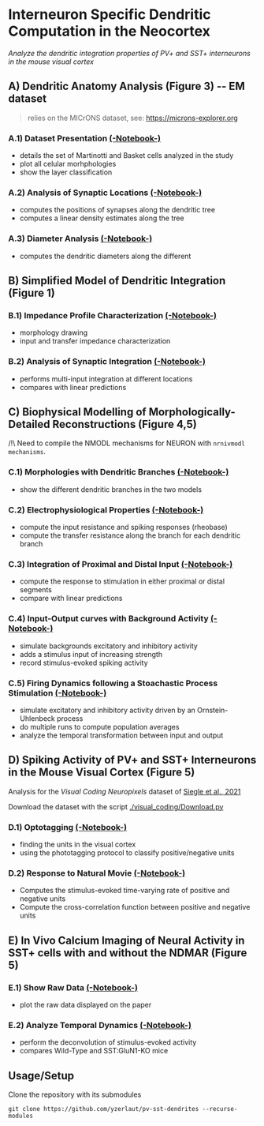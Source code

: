 # Interneuron Specific Dendritic Computation in the Neocortex

*Analyze the dendritic integration properties of PV+ and SST+ interneurons in the mouse visual cortex*


## A) Dendritic Anatomy Analysis (Figure 3) -- EM dataset

> relies on the MICrONS dataset, see: https://microns-explorer.org

### A.1) Dataset Presentation [(-Notebook-)](./anatomy/Dataset-Presentation.ipynb)

- details the set of Martinotti and Basket cells analyzed in the study
- plot all celular morhphologies 
- show the layer classification

### A.2) Analysis of Synaptic Locations [(-Notebook-)](./anatomy/Synaptic-Location-Analysis.ipynb)

- computes the positions of synapses along the dendritic tree
- computes a linear density estimates along the tree

### A.3) Diameter Analysis [(-Notebook-)](./anatomy/Diameter-Analysis.ipynb)

- computes the dendritic diameters along the different 



## B) Simplified Model of Dendritic Integration (Figure 1)

### B.1) Impedance Profile Characterization [(-Notebook-)](./biophysical_modelling/reduced_model/Impedance-BRT.ipynb)

- morphology drawing 
- input and transfer impedance characterization

### B.2) Analysis of Synaptic Integration [(-Notebook-)](./biophysical_modelling/reduced_model/Multi-Input-Integration.ipynb)

- performs multi-input integration at different locations
- compares with linear predictions



## C) Biophysical Modelling of Morphologically-Detailed Reconstructions (Figure 4,5)

/!\ Need to compile the NMODL mechanisms for NEURON with `nrnivmodl mechanisms`.

### C.1) Morphologies with Dendritic Branches [(-Notebook-)](./biophysical_modelling/detailed_model/Find-Single-Dendritic-Branches.ipynb)

- show the different dendritic branches in the two models

### C.2) Electrophysiological Properties [(-Notebook-)](./biophysical_modelling/detailed_model/Electrophysiological-Properties.ipynb)
 
- compute the input resistance and spiking responses (rheobase)
- compute the transfer resistance along the branch for each dendritic branch

### C.3) Integration of Proximal and Distal Input [(-Notebook-)](./biophysical_modelling/detailed_model/Clustered-Input.ipynb)

- compute the response to stimulation in either proximal or distal segments
- compare with linear predictions

### C.4) Input-Output curves with Background Activity [(-Notebook-)](./biophysical_modelling/detailed_model/Stim-on-Background.ipynb)

- simulate backgrounds excitatory and inhibitory activity
- adds a stimulus input of increasing strength
- record stimulus-evoked spiking activity

### C.5) Firing Dynamics following a Stoachastic Process Stimulation [(-Notebook-)](./biophysical_modelling/detailed_model/StochProc-input.ipynb)

- simulate excitatory and inhibitory activity driven by an Ornstein-Uhlenbeck process
- do multiple runs to compute population averages
- analyze the temporal transformation between input and output



## D) Spiking Activity of PV+ and SST+ Interneurons in the Mouse Visual Cortex (Figure 5)

Analysis for the *Visual Coding Neuropixels* dataset of [Siegle et al., 2021](https://www.nature.com/articles/s41586-020-03171-x)

Download the dataset with the script [./visual_coding/Download.py](./visual_coding/Download.py)

### D.1) Optotagging [(-Notebook-)](./visual_coding/Optotagging.ipynb)

- finding the units in the visual cortex
- using the phototagging protocol to classify positive/negative units

### D.2) Response to Natural Movie [(-Notebook-)](./visual_coding/Natural-Movie.ipynb)

- Computes the stimulus-evoked time-varying rate of positive and negative units
- Compute the cross-correlation function between positive and negative units



## E) In Vivo Calcium Imaging of Neural Activity in SST+ cells with and without the NDMAR (Figure 5)

### E.1) Show Raw Data [(-Notebook-)](./in-vivo/Show-Raw-Data.ipynb)

- plot the raw data displayed on the paper

### E.2) Analyze Temporal Dynamics [(-Notebook-)](./in-vivo/Final-Analysis.ipynb)

- perform the deconvolution of stimulus-evoked activity
- compares Wild-Type and SST:GluN1-KO mice

## Usage/Setup

Clone the repository with its submodules
```
git clone https://github.com/yzerlaut/pv-sst-dendrites --recurse-modules
```
